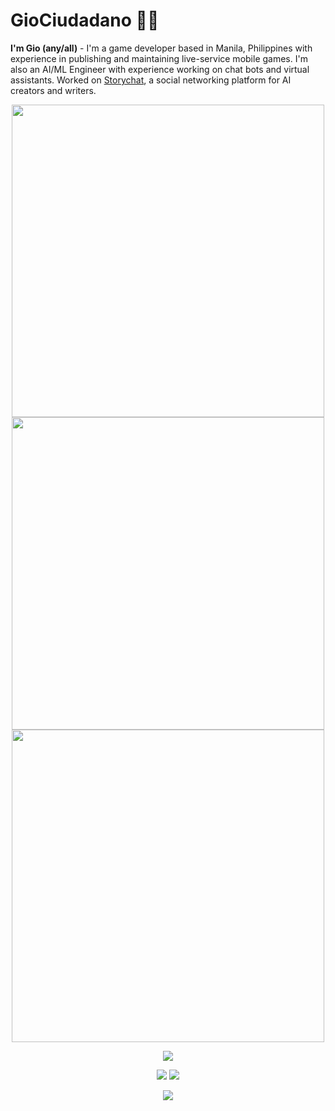 <h1>GioCiudadano 🎸🎶</h1>

**I'm Gio (any/all)** - I'm a game developer based in Manila, Philippines with experience in publishing and maintaining live-service mobile games. I'm also an AI/ML Engineer with experience working on chat bots and virtual assistants.
Worked on [Storychat](https://web.storychat.app/), a social networking platform for AI creators and writers.

<p align=center><img src=https://github.com/user-attachments/assets/8dfdf41c-cdda-4107-af87-84a2c267b61d height="500"></img> <img src=https://github.com/user-attachments/assets/37a11bfb-d351-4db7-b124-202bf6d049b5 height="500"></img> <img src=https://github.com/user-attachments/assets/99cdf7f7-de59-4be4-a20c-c2e7c4aaa727 height="500"></img></p>

<p align=center>
  <img src="https://skillicons.dev/icons?i=js,ts,nodejs,react,vuejs,vite,cs,cpp,java,rust,swift,dart,flutter,godot,unity,arduino,latex,matlab,opencv,mongodb,firebase,aws,gcp,docker,kubernetes," />
</p>

<p align=center><a href=https://www.linkedin.com/in/gcciudadano><img src="https://img.shields.io/badge/linkedin-%230077B5.svg?style=for-the-badge&logo=linkedin&logoColor=white"></a> <a href="mailto:gcciudadano@gmail.com"><img src="https://img.shields.io/badge/Gmail-D14836?style=for-the-badge&logo=gmail&logoColor=white"></a><a href=""></a></p>

<p align=center>
<a href=https://leetcode.com/u/giociudadano/><img src=https://leetcode-badge-sage.vercel.app/badge/giociudadano?theme=dark&bgColor=282828></img></a>
</p>

